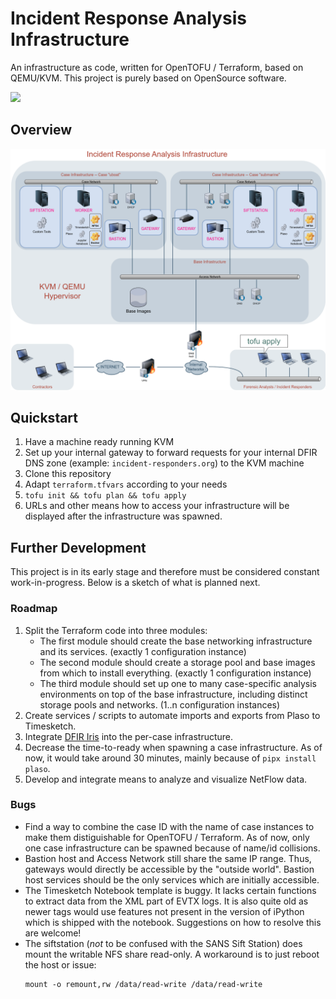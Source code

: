 # Incident Response Analysis Infrastructure

An infrastructure as code, written for OpenTOFU / Terraform, based on QEMU/KVM. This project is purely based on OpenSource software.

<img src="https://github.com/sweigmann/dfir-infrastructure/actions/workflows/terraform.yml/badge.svg?branch=main">

## Overview

<img src="docs/overview.png">

## Quickstart

1. Have a machine ready running KVM
1. Set up your internal gateway to forward requests for your internal DFIR DNS zone (example: `incident-responders.org`) to the KVM machine
1. Clone this repository
1. Adapt `terraform.tfvars` according to your needs
1. `tofu init && tofu plan && tofu apply`
1. URLs and other means how to access your infrastructure will be displayed after the infrastructure was spawned.

## Further Development

This project is in its early stage and therefore must be considered constant work-in-progress. Below is a sketch of what is planned next.

### Roadmap

1. Split the Terraform code into three modules:
   - The first module should create the base networking infrastructure and its services.
     (exactly 1 configuration instance)
   - The second module should create a storage pool and base images from which to install everything.
     (exactly 1 configuration instance)
   - The third module should set up one to many case-specific analysis environments on top of the base infrastructure, including distinct storage pools and networks.
     (1..n configuration instances)
1. Create services / scripts to automate imports and exports from Plaso to Timesketch.
1. Integrate [DFIR Iris](https://www.dfir-iris.org/) into the per-case infrastructure.
1. Decrease the time-to-ready when spawning a case infrastructure. As of now, it would take around 30 minutes, mainly because of `pipx install plaso`.
1. Develop and integrate means to analyze and visualize NetFlow data.

### Bugs

- Find a way to combine the case ID with the name of case instances to make them distiguishable for OpenTOFU / Terraform. As of now, only one case infrastructure can be spawned because of name/id collisions.
- Bastion host and Access Network still share the same IP range. Thus, gateways would directly be accessible by the "outside world". Bastion host services should be the only services which are initially accessible.
- The Timesketch Notebook template is buggy. It lacks certain functions to extract data from the XML part of EVTX logs. It is also quite old as newer tags would use features not present in the version of iPython which is shipped with the notebook. Suggestions on how to resolve this are welcome!
- The siftstation (_not_ to be confused with the SANS Sift Station) does mount the writable NFS share read-only. A workaround is to just reboot the host or issue:
    ```
    mount -o remount,rw /data/read-write /data/read-write
    ```
